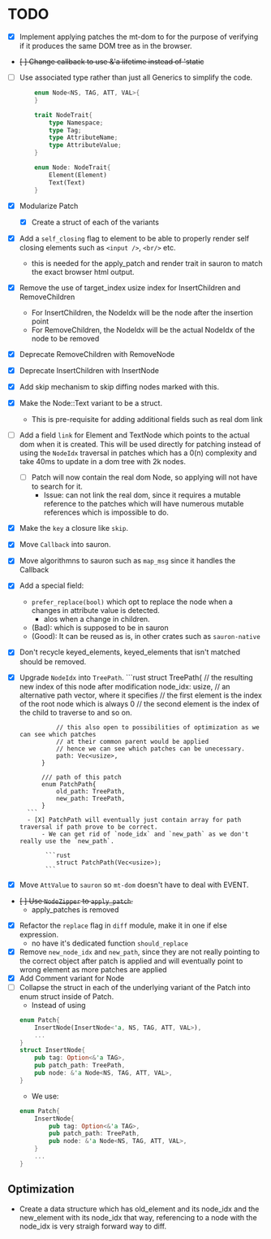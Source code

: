 # TODO
- [X] Implement applying patches the mt-dom to for the purpose of verifying
    if it produces the same DOM tree as in the browser.
- ~~[ ] Change callback to use &'a lifetime instead of 'static~~
- [ ] Use associated type rather than just all Generics to simplify the code.
    ```rust
        enum Node<NS, TAG, ATT, VAL>{
        }
    ```
    ```rust
        trait NodeTrait{
            type Namespace;
            type Tag;
            type AttributeName;
            type AttributeValue;
        }

        enum Node: NodeTrait{
            Element(Element)
            Text(Text)
        }


    ```
- [X] Modularize Patch
    - [X] Create a struct of each of the variants
- [X] Add a `self_closing` flag to element to be able to properly render self closing elements such as `<input />`, `<br/>` etc.
    - this is needed for the apply_patch and render trait in sauron to match the exact browser html output.
- [X] Remove the use of target_index usize index for InsertChildren and RemoveChildren
    - For InsertChildren, the NodeIdx will be the node after the insertion point
    - For RemoveChildren, the NodeIdx will be the actual NodeIdx of the node to be removed
- [X] Deprecate RemoveChildren with RemoveNode
- [X] Deprecate InsertChildren with InsertNode
- [X] Add skip mechanism to skip diffing nodes marked with this.
- [X] Make the Node::Text variant to be a struct.
    - This is pre-requisite for adding additional fields such as real dom link
- [ ] Add a field `link` for Element and TextNode which points
    to the actual dom when it is created. This will be used directly for patching
    instead of using the `NodeIdx` traversal in patches which has a 0(n) complexity
    and take 40ms to update in a dom tree with 2k nodes.
     - [ ] Patch will now contain the real dom Node, so applying will not have to search for it.
        - Issue: can not link the real dom, since it requires a mutable reference to the patches
        which will have numerous mutable references which is impossible to do.
- [X] Make the `key` a closure like `skip`.
- [X] Move `Callback` into sauron.
- [X] Move algorithmns to sauron such as `map_msg` since it handles the Callback
- [X] Add a special field:
    - `prefer_replace(bool)` which opt to replace the node when a changes in attribute value is detected.
        - alos when a change in children.
    - (Bad): which is supposed to be in sauron
    - (Good): It can be reused as is, in other crates such as `sauron-native`
- [X] Don't recycle keyed_elements, keyed_elements that isn't matched should be removed.
- [X] Upgrade `NodeIdx` into `TreePath`.
        ```rust
            struct TreePath{
                // the resulting new index of this node after modification
                node_idx: usize,
                // an alternative path vector, where it specifies
                // the first element is the index of the root node which is always 0
                // the second element is the index of the child to traverse to and so on.

                // this also open to possibilities of optimization as we can see which patches
                // at their common parent would be applied
                // hence we can see which patches can be unecessary.
                path: Vec<usize>,
            }

            /// path of this patch
            enum PatchPath{
                old_path: TreePath,
                new_path: TreePath,
            }
        ```
        - [X] PatchPath will eventually just contain array for path traversal if path prove to be correct.
            - We can get rid of `node_idx` and `new_path` as we don't really use the `new_path`.

             ```rust
                struct PatchPath(Vec<usize>);
             ```
- [X] Move `AttValue` to `sauron` so `mt-dom` doesn't have to deal with EVENT.
- ~~[ ] Use `NodeZipper` to `apply_patch`.~~
    - apply_patches is removed
- [X] Refactor the `replace` flag in `diff` module, make it in one if else expression.
    - no have it's dedicated function `should_replace`
- [X] Remove `new_node_idx` and `new_path`, since they are not really pointing to the correct object after patch is applied
    and will eventually point to wrong element as more patches are applied
- [X] Add Comment variant for Node
- [ ] Collapse the struct in each of the underlying variant of the Patch into enum struct inside of Patch.
    - Instead of using
    ```rust
    enum Patch{
        InsertNode(InsertNode<'a, NS, TAG, ATT, VAL>),
        ...
    }
    struct InsertNode{
        pub tag: Option<&'a TAG>,
        pub patch_path: TreePath,
        pub node: &'a Node<NS, TAG, ATT, VAL>,
    }
    ```
    - We use:
    ```rust
    enum Patch{
        InsertNode{
            pub tag: Option<&'a TAG>,
            pub patch_path: TreePath,
            pub node: &'a Node<NS, TAG, ATT, VAL>,
        }
        ...
    }
    ```

## Optimization
- Create a data structure which has old_element and its node_idx and the new_element with its node_idx
 that way, referencing to a node with the node_idx is very straigh forward way to diff.
